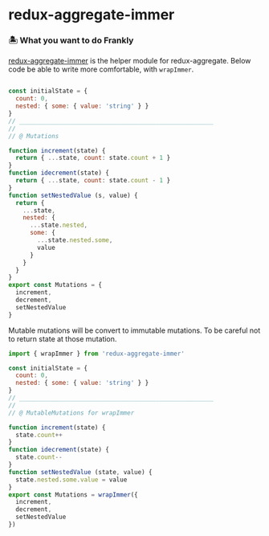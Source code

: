 # redux-aggregate-immer

### 🏝 What you want to do Frankly

[redux-aggregate-immer](https://www.npmjs.com/package/redux-aggregate-immer) is the helper module for redux-aggregate.
Below code be able to write more comfortable, with `wrapImmer`.

```javascript

const initialState = {
  count: 0,
  nested: { some: { value: 'string' } }
}
// ______________________________________________________
//
// @ Mutations

function increment(state) {
  return { ...state, count: state.count + 1 }
}
function idecrement(state) {
  return { ...state, count: state.count - 1 }
}
function setNestedValue (s, value) {
  return {
    ...state,
    nested: {
      ...state.nested,
      some: {
        ...state.nested.some,
        value
      }
    }
  }
}
export const Mutations = {
  increment,
  decrement,
  setNestedValue
}
```

Mutable mutations will be convert to immutable mutations.
To be careful not to return state at those mutation.

```javascript
import { wrapImmer } from 'redux-aggregate-immer'

const initialState = {
  count: 0,
  nested: { some: { value: 'string' } }
}
// ______________________________________________________
//
// @ MutableMutations for wrapImmer

function increment(state) {
  state.count++
}
function idecrement(state) {
  state.count--
}
function setNestedValue (state, value) {
  state.nested.some.value = value
}
export const Mutations = wrapImmer({
  increment,
  decrement,
  setNestedValue
})
```
